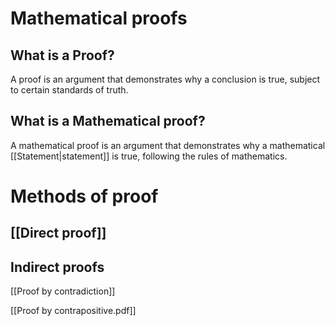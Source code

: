 # Mathematical proofs

## What is a Proof?

A proof is an argument that demonstrates why a conclusion is true, subject to certain standards of truth.

## What is a Mathematical proof?

A mathematical proof is an argument that demonstrates why a mathematical [[Statement|statement]] is true, following the rules of mathematics.

# Methods of proof

## [[Direct proof]]


## Indirect proofs

[[Proof by contradiction]]

[[Proof by contrapositive.pdf]]